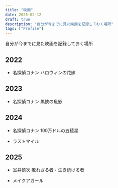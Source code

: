 ```yaml
---
title: "映画"
date: 2025-02-12
draft: true
description: "自分が今までに見た映画を記録しておく場所"
tags: ["Profile"]
---
```


<lead>
自分が今までに見た映画を記録しておく場所
</lead>

## 2022
- 名探偵コナン ハロウィンの花嫁

## 2023
- 名探偵コナン 黒鉄の魚影

## 2024
- 名探偵コナン 100万ドルの五稜星

- ラストマイル


## 2025
- 室井慎次 敗れざる者・生き続ける者

- メイクアガール
